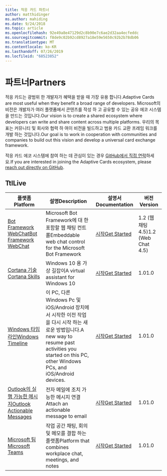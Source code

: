 ```yaml
---
title: 적응 카드 파트너
author: matthidinger
ms.author: mahiding
ms.date: 9/24/2018
ms.topic: article
ms.openlocfilehash: 92e49a8e47129d2c8b90e7c6ae2d32aa4ecfeddc
ms.sourcegitcommit: f8de9c02b92cd8927a18e59e5650c92b2b78db06
ms.translationtype: MT
ms.contentlocale: ko-KR
ms.lasthandoff: 07/26/2019
ms.locfileid: "68523852"
---
```

# <a name="partners"></a><span data-ttu-id="d00af-102">파트너</span><span class="sxs-lookup"><span data-stu-id="d00af-102">Partners</span></span> 

<span data-ttu-id="d00af-103">적응 카드는 광범위 한 개발자가 혜택을 받을 때 가장 유용 합니다.</span><span class="sxs-lookup"><span data-stu-id="d00af-103">Adaptive Cards are most useful when they benefit a broad range of developers.</span></span> <span data-ttu-id="d00af-104">Microsoft의 비전은 개발자가 여러 플랫폼에서 콘텐츠를 작성 하 고 공유할 수 있는 공유 에코 시스템을 만드는 것입니다.</span><span class="sxs-lookup"><span data-stu-id="d00af-104">Our vision is to create a shared ecosystem where developers can write and share content across multiple platforms.</span></span> <span data-ttu-id="d00af-105">우리의 목표는 커뮤니티 및 회사와 협력 하 여이 비전을 빌드하고 범용 카드 교환 프레임 워크를 개발 하는 것입니다.</span><span class="sxs-lookup"><span data-stu-id="d00af-105">Our goal is to work in cooperation with communities and companies to build out this vision and develop a universal card exchange framework.</span></span>

<span data-ttu-id="d00af-106">적응 카드 에코 시스템에 참여 하는 데 관심이 있는 경우 [GitHub에서 직접 연락](https://github.com/Microsoft/AdaptiveCards)하세요.</span><span class="sxs-lookup"><span data-stu-id="d00af-106">If you are interested in joining the Adaptive Cards ecosystem, please [reach out directly on GitHub](https://github.com/Microsoft/AdaptiveCards).</span></span>

## <a name="live"></a><span data-ttu-id="d00af-107">Ttl</span><span class="sxs-lookup"><span data-stu-id="d00af-107">Live</span></span>

<span data-ttu-id="d00af-108">플랫폼</span><span class="sxs-lookup"><span data-stu-id="d00af-108">Platform</span></span> | <span data-ttu-id="d00af-109">설명</span><span class="sxs-lookup"><span data-stu-id="d00af-109">Description</span></span> | <span data-ttu-id="d00af-110">설명서</span><span class="sxs-lookup"><span data-stu-id="d00af-110">Documentation</span></span> | <span data-ttu-id="d00af-111">버전</span><span class="sxs-lookup"><span data-stu-id="d00af-111">Version</span></span>
---------|-------------|---------------|---------
[<span data-ttu-id="d00af-112">Bot Framework WebChat</span><span class="sxs-lookup"><span data-stu-id="d00af-112">Bot Framework WebChat</span></span>](https://github.com/Microsoft/BotFramework-WebChat)  | <span data-ttu-id="d00af-113">Microsoft Bot Framework에 대 한 포함할 웹 채팅 컨트롤</span><span class="sxs-lookup"><span data-stu-id="d00af-113">Embeddable web chat control for the Microsoft Bot Framework</span></span> | [<span data-ttu-id="d00af-114">시작</span><span class="sxs-lookup"><span data-stu-id="d00af-114">Get Started</span></span>](https://docs.microsoft.com/en-us/adaptive-cards/get-started/bots) | <span data-ttu-id="d00af-115">1.2 (웹 채팅 4.5)</span><span class="sxs-lookup"><span data-stu-id="d00af-115">1.2 (Web Chat 4.5)</span></span>
[<span data-ttu-id="d00af-116">Cortana 기술</span><span class="sxs-lookup"><span data-stu-id="d00af-116">Cortana Skills</span></span>](https://docs.microsoft.com/en-us/cortana/skills/adaptive-cards) | <span data-ttu-id="d00af-117">Windows 10 용 가상 길잡이</span><span class="sxs-lookup"><span data-stu-id="d00af-117">A virtual assistant for Windows 10</span></span> | [<span data-ttu-id="d00af-118">시작</span><span class="sxs-lookup"><span data-stu-id="d00af-118">Get Started</span></span>](https://docs.microsoft.com/en-us/adaptive-cards/get-started/bots) | <span data-ttu-id="d00af-119">1.0</span><span class="sxs-lookup"><span data-stu-id="d00af-119">1.0</span></span>
[<span data-ttu-id="d00af-120">Windows 타임 라인</span><span class="sxs-lookup"><span data-stu-id="d00af-120">Windows Timeline</span></span>](https://blogs.windows.com/windowsexperience/2017/12/19/announcing-windows-10-insider-preview-build-17063-pc/) | <span data-ttu-id="d00af-121">이 PC, 다른 Windows Pc 및 iOS/Android 장치에서 시작한 이전 작업을 다시 시작 하는 새로운 방법입니다.</span><span class="sxs-lookup"><span data-stu-id="d00af-121">A new way to resume past activities you started on this PC, other Windows PCs, and iOS/Android devices.</span></span> | [<span data-ttu-id="d00af-122">시작</span><span class="sxs-lookup"><span data-stu-id="d00af-122">Get Started</span></span>](https://docs.microsoft.com/en-us/adaptive-cards/get-started/windows) | <span data-ttu-id="d00af-123">1.0</span><span class="sxs-lookup"><span data-stu-id="d00af-123">1.0</span></span>
[<span data-ttu-id="d00af-124">Outlook의 실행 가능한 메시지</span><span class="sxs-lookup"><span data-stu-id="d00af-124">Outlook Actionable Messages</span></span>](https://docs.microsoft.com/en-us/outlook/actionable-messages/)  | <span data-ttu-id="d00af-125">전자 메일에 조치 가능한 메시지 연결</span><span class="sxs-lookup"><span data-stu-id="d00af-125">Attach an actionable message to email</span></span> | [<span data-ttu-id="d00af-126">시작</span><span class="sxs-lookup"><span data-stu-id="d00af-126">Get Started</span></span>](https://docs.microsoft.com/en-us/outlook/actionable-messages/) | <span data-ttu-id="d00af-127">1.0</span><span class="sxs-lookup"><span data-stu-id="d00af-127">1.0</span></span>
[<span data-ttu-id="d00af-128">Microsoft 팀</span><span class="sxs-lookup"><span data-stu-id="d00af-128">Microsoft Teams</span></span>](https://products.office.com/en-US/microsoft-teams/group-chat-software) | <span data-ttu-id="d00af-129">작업 공간 채팅, 회의 및 메모를 결합 하는 플랫폼</span><span class="sxs-lookup"><span data-stu-id="d00af-129">Platform that combines workplace chat, meetings, and notes</span></span> | [<span data-ttu-id="d00af-130">시작</span><span class="sxs-lookup"><span data-stu-id="d00af-130">Get Started</span></span>](https://docs.microsoft.com/en-us/microsoftteams/platform/concepts/cards/cards-reference#adaptive-card) | <span data-ttu-id="d00af-131">1.0</span><span class="sxs-lookup"><span data-stu-id="d00af-131">1.0</span></span>
